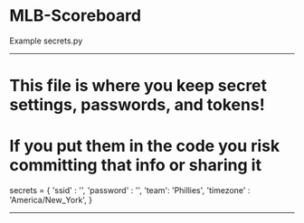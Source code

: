 # MLB-Scoreboard

Example secrets.py

--------------------------------------------------------------------------

# This file is where you keep secret settings, passwords, and tokens!
# If you put them in the code you risk committing that info or sharing it

secrets = {
    'ssid' : '<wifi name>',
    'password' : '<wifi password>',
    'team': 'Phillies',
    'timezone' : 'America/New_York',
    }

--------------------------------------------------------------------------

